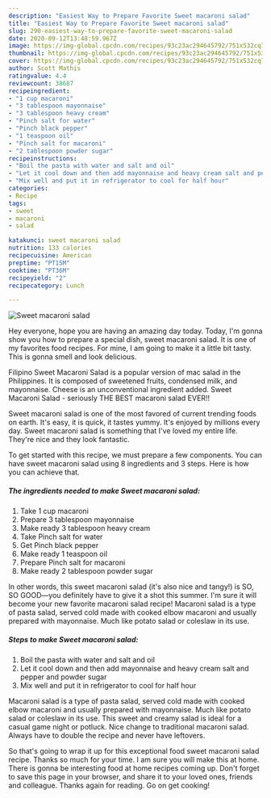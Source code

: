 ```yaml
---
description: "Easiest Way to Prepare Favorite Sweet macaroni salad"
title: "Easiest Way to Prepare Favorite Sweet macaroni salad"
slug: 290-easiest-way-to-prepare-favorite-sweet-macaroni-salad
date: 2020-09-12T13:48:59.967Z
image: https://img-global.cpcdn.com/recipes/93c23ac294645792/751x532cq70/sweet-macaroni-salad-recipe-main-photo.jpg
thumbnail: https://img-global.cpcdn.com/recipes/93c23ac294645792/751x532cq70/sweet-macaroni-salad-recipe-main-photo.jpg
cover: https://img-global.cpcdn.com/recipes/93c23ac294645792/751x532cq70/sweet-macaroni-salad-recipe-main-photo.jpg
author: Scott Mathis
ratingvalue: 4.4
reviewcount: 38687
recipeingredient:
- "1 cup macaroni"
- "3 tablespoon mayonnaise"
- "3 tablespoon heavy cream"
- "Pinch salt for water"
- "Pinch black pepper"
- "1 teaspoon oil"
- "Pinch salt for macaroni"
- "2 tablespoon powder sugar"
recipeinstructions:
- "Boil the pasta with water and salt and oil"
- "Let it cool down and then add mayonnaise and heavy cream salt and pepper and powder sugar"
- "Mix well and put it in refrigerator to cool for half hour"
categories:
- Recipe
tags:
- sweet
- macaroni
- salad

katakunci: sweet macaroni salad 
nutrition: 133 calories
recipecuisine: American
preptime: "PT15M"
cooktime: "PT36M"
recipeyield: "2"
recipecategory: Lunch

---
```



![Sweet macaroni salad](https://img-global.cpcdn.com/recipes/93c23ac294645792/751x532cq70/sweet-macaroni-salad-recipe-main-photo.jpg)

Hey everyone, hope you are having an amazing day today. Today, I'm gonna show you how to prepare a special dish, sweet macaroni salad. It is one of my favorites food recipes. For mine, I am going to make it a little bit tasty. This is gonna smell and look delicious.

Filipino Sweet Macaroni Salad is a popular version of mac salad in the Philippines. It is composed of sweetened fruits, condensed milk, and mayonnaise. Cheese is an unconventional ingredient added. Sweet Macaroni Salad - seriously THE BEST macaroni salad EVER!!

Sweet macaroni salad is one of the most favored of current trending foods on earth. It's easy, it is quick, it tastes yummy. It's enjoyed by millions every day. Sweet macaroni salad is something that I've loved my entire life. They're nice and they look fantastic.


To get started with this recipe, we must prepare a few components. You can have sweet macaroni salad using 8 ingredients and 3 steps. Here is how you can achieve that.

<!--inarticleads1-->

##### The ingredients needed to make Sweet macaroni salad:

1. Take 1 cup macaroni
1. Prepare 3 tablespoon mayonnaise
1. Make ready 3 tablespoon heavy cream
1. Take Pinch salt for water
1. Get Pinch black pepper
1. Make ready 1 teaspoon oil
1. Prepare Pinch salt for macaroni
1. Make ready 2 tablespoon powder sugar


In other words, this sweet macaroni salad (it&#39;s also nice and tangy!) is SO, SO GOOD—you definitely have to give it a shot this summer. I&#39;m sure it will become your new favorite macaroni salad recipe! Macaroni salad is a type of pasta salad, served cold made with cooked elbow macaroni and usually prepared with mayonnaise. Much like potato salad or coleslaw in its use. 

<!--inarticleads2-->

##### Steps to make Sweet macaroni salad:

1. Boil the pasta with water and salt and oil
1. Let it cool down and then add mayonnaise and heavy cream salt and pepper and powder sugar
1. Mix well and put it in refrigerator to cool for half hour


Macaroni salad is a type of pasta salad, served cold made with cooked elbow macaroni and usually prepared with mayonnaise. Much like potato salad or coleslaw in its use. This sweet and creamy salad is ideal for a casual game night or potluck. Nice change to traditional macaroni salad. Always have to double the recipe and never have leftovers. 

So that's going to wrap it up for this exceptional food sweet macaroni salad recipe. Thanks so much for your time. I am sure you will make this at home. There is gonna be interesting food at home recipes coming up. Don't forget to save this page in your browser, and share it to your loved ones, friends and colleague. Thanks again for reading. Go on get cooking!
